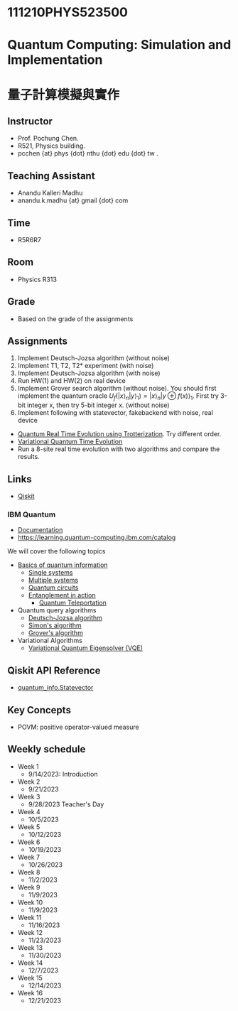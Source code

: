 # 111210PHYS523500
# Quantum Computing: Simulation and Implementation
# 量子計算模擬與實作

## Instructor
* Prof. Pochung Chen.
* R521, Physics building.
* pcchen {at} phys {dot} nthu {dot} edu {dot} tw .

## Teaching Assistant
* Anandu Kalleri Madhu
* anandu.k.madhu {at} gmail {dot} com

## Time
* R5R6R7

## Room
* Physics R313

## Grade
* Based on the grade of the assignments

## Assignments
1. Implement Deutsch-Jozsa algorithm (without noise)
2. Implement T1, T2, T2* experiment (with noise)
3. Implement Deutsch-Jozsa algorithm (with noise)
4. Run HW(1) and HW(2) on real device
5. Implement Grover search algorithm (without noise). You should first implement the quantum oracle $U_f(|x\rangle_n |y\rangle_1)=|x\rangle_n|y\oplus f(x)\rangle_1$. First try 3-bit integer x, then try 5-bit integer x. (without noise)
6. Implement following with statevector, fakebackend with noise, real device
  * [Quantum Real Time Evolution using Trotterization](https://qiskit.org/ecosystem/algorithms/tutorials/13_trotterQRTE.html). Try different order. 
  * [Variational Quantum Time Evolution](https://qiskit.org/ecosystem/algorithms/tutorials/11_VarQTE.html)
  * Run a 8-site real time evolution with two algorithms and compare the results.


## Links
* [Qiskit](https://qiskit.org/)

### IBM Quantum
* [Documentation](https://docs.quantum-computing.ibm.com/)
* https://learning.quantum-computing.ibm.com/catalog

We will cover the following topics
* [Basics of quantum information](https://learning.quantum-computing.ibm.com/course/basics-of-quantum-information)
  * [Single systems](https://learning.quantum-computing.ibm.com/course/basics-of-quantum-information/single-systems)
  * [Multiple systems](https://learning.quantum-computing.ibm.com/course/basics-of-quantum-information/multiple-systems)
  * [Quantum circuits](https://learning.quantum-computing.ibm.com/course/basics-of-quantum-information/quantum-circuits)
  * [Entanglement in action](https://learning.quantum-computing.ibm.com/course/basics-of-quantum-information/entanglement-in-action)
    * [Quantum Teleportation](https://learning.quantum-computing.ibm.com/course/basics-of-quantum-information/entanglement-in-action#teleportation)
* Quantum query algorithms
  * [Deutsch-Jozsa algorithm](https://learning.quantum-computing.ibm.com/course/fundamentals-of-quantum-algorithms/quantum-query-algorithms#the-deutsch-jozsa-algorithm)
  * [Simon's algorithm](https://learning.quantum-computing.ibm.com/course/fundamentals-of-quantum-algorithms/quantum-query-algorithms#simons-algorithm)
  * [Grover's algorithm](https://learning.quantum-computing.ibm.com/course/fundamentals-of-quantum-algorithms/grovers-algorithm)
* Variational Algorithms
  * [Variational Quantum Eigensolver (VQE)](https://learning.quantum-computing.ibm.com/tutorial/variational-quantum-eigensolver-using-estimator-primitive-and-sessions)


## Qiskit API Reference
* [quantum_info.Statevector](https://docs.quantum-computing.ibm.com/api/qiskit/qiskit.quantum_info.Statevector)

## Key Concepts
* POVM: positive operator-valued measure


## Weekly schedule
* Week 1
  * 9/14/2023: Introduction
* Week 2
  * 9/21/2023
* Week 3
  * 9/28/2023 Teacher's Day
* Week 4
  * 10/5/2023
* Week 5
  * 10/12/2023
* Week 6
  * 10/19/2023
* Week 7
  * 10/26/2023
* Week 8
  * 11/2/2023
* Week 9
  * 11/9/2023
* Week 10
  * 11/9/2023
* Week 11
  * 11/16/2023
* Week 12
  * 11/23/2023
* Week 13
  * 11/30/2023
* Week 14
  * 12/7/2023
* Week 15
  * 12/14/2023
* Week 16
  * 12/21/2023
